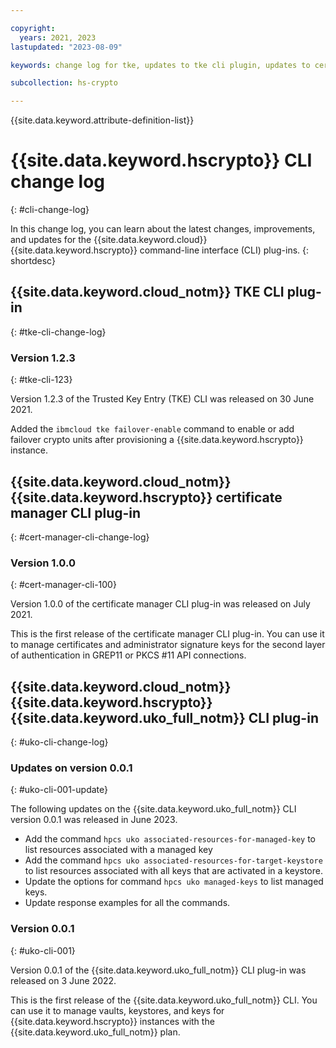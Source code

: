 ```yaml
---

copyright:
  years: 2021, 2023
lastupdated: "2023-08-09"

keywords: change log for tke, updates to tke cli plugin, updates to cert manager cli plugin

subcollection: hs-crypto

---
```


{{site.data.keyword.attribute-definition-list}}



# {{site.data.keyword.hscrypto}} CLI change log
{: #cli-change-log}

In this change log, you can learn about the latest changes, improvements, and updates for the {{site.data.keyword.cloud}} {{site.data.keyword.hscrypto}} command-line interface (CLI) plug-ins.
{: shortdesc}

## {{site.data.keyword.cloud_notm}} TKE CLI plug-in
{: #tke-cli-change-log}

### Version 1.2.3
{: #tke-cli-123}

Version 1.2.3 of the Trusted Key Entry (TKE) CLI was released on 30 June 2021.

Added the `ibmcloud tke failover-enable` command to enable or add failover crypto units after provisioning a {{site.data.keyword.hscrypto}} instance.

## {{site.data.keyword.cloud_notm}} {{site.data.keyword.hscrypto}} certificate manager CLI plug-in
{: #cert-manager-cli-change-log}

### Version 1.0.0
{: #cert-manager-cli-100}

Version 1.0.0 of the certificate manager CLI plug-in was released on July 2021.

This is the first release of the certificate manager CLI plug-in. You can use it to manage certificates and administrator signature keys for the second layer of authentication in GREP11 or PKCS #11 API connections.

## {{site.data.keyword.cloud_notm}} {{site.data.keyword.hscrypto}} {{site.data.keyword.uko_full_notm}} CLI plug-in
{: #uko-cli-change-log}

### Updates on version 0.0.1
{: #uko-cli-001-update}

The following updates on the {{site.data.keyword.uko_full_notm}} CLI version 0.0.1 was released in June 2023.

- Add the command `hpcs uko associated-resources-for-managed-key` to list resources associated with a managed key
- Add the command `hpcs uko associated-resources-for-target-keystore` to list resources associated with all keys that are activated in a keystore.
- Update the options for command `hpcs uko managed-keys` to list managed keys.
- Update response examples for all the commands.

### Version 0.0.1
{: #uko-cli-001}

Version 0.0.1 of the {{site.data.keyword.uko_full_notm}} CLI plug-in was released on 3 June 2022.

This is the first release of the {{site.data.keyword.uko_full_notm}} CLI. You can use it to manage vaults, keystores, and keys for {{site.data.keyword.hscrypto}} instances with the {{site.data.keyword.uko_full_notm}} plan.
